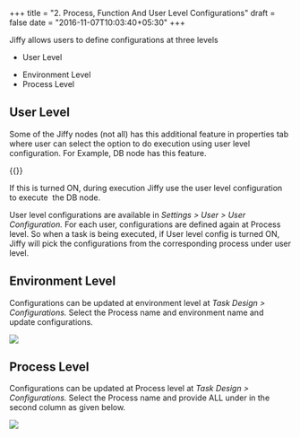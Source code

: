 +++
title = "2. Process, Function And User Level Configurations"
draft = false
date = "2016-11-07T10:03:40+05:30"
+++

Jiffy allows users to define configurations at three levels

* User Level
+ Environment Level
+ Process Level

## User Level
Some of the Jiffy nodes (not all) has this additional feature in properties tab where user can select the option to do execution using user level configuration. For Example, DB node has this feature.


{{<youtube lzQcPlzPUlA>}}

If this is turned ON, during execution Jiffy use the user level configuration to execute  the DB node.

User level configurations are available in *Settings > User > User Configuration.* For each user, configurations are defined again at Process level. So when a task is being executed, if User level config is turned ON, Jiffy will pick the configurations from the corresponding process under user level.

## Environment Level

Configurations can be updated at environment level at *Task Design > Configurations.* Select the Process name and environment name and update configurations.

![](/media/image33.png)

## Process Level

Configurations can be updated at Process level at *Task Design > Configurations.* Select the Process name and provide ALL under in the second column as given below.

![](/media/image34.png)
